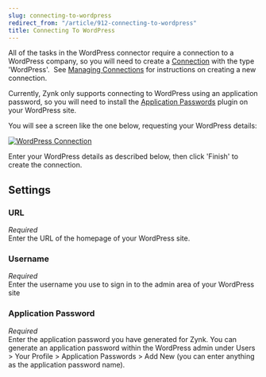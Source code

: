 ```yaml
---
slug: connecting-to-wordpress
redirect_from: "/article/912-connecting-to-wordpress"
title: Connecting To WordPress
---
```



All of the tasks in the WordPress connector require a connection to a WordPress company, so you will need to create a [Connection](49-connections) with the type 'WordPress'.  See [Managing Connections](managing-connectionss) for instructions on creating a new connection.



Currently, Zynk only supports connecting to WordPress using an application password, so you will need to install the [Application Passwords](https://en-gb.wordpress.org/plugins/application-passwords/) plugin on your WordPress site.



You will see a screen like the one below, requesting your WordPress details:



[![WordPress Connection](http://www.zynk.com/images/v2/wordpress_connection.png)](http://www.zynk.com/images/v2/wordpress_connection.png)



Enter your WordPress details as described below, then click 'Finish' to create the connection.

## Settings

### URL
_Required_  
Enter the URL of the homepage of your WordPress site.  

### Username 
_Required_  
Enter the username you use to sign in to the admin area of your WordPress site

### Application Password
_Required_  
Enter the application password you have generated for Zynk. You can generate an application password within the WordPress admin under Users &gt; Your Profile &gt; Application Passwords &gt; Add New (you can enter anything as the application password name).